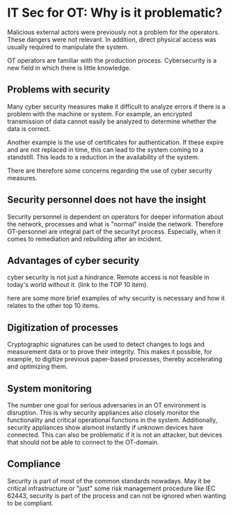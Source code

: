 # IT Sec for OT: Why is it problematic?

Malicious external actors were previously not a problem for the operators.
These dangers were not relevant. In addition, direct physical access was
usually required to manipulate the system.

OT operators are familiar with the production process. Cybersecurity is a
new field in which there is little knowledge.

## Problems with security

Many cyber security measures make it difficult to analyze errors if there
is a problem with the machine or system. For example, an encrypted
transmission of data cannot easily be analyzed to determine whether
the data is correct.

Another example is the use of certificates for authentication. If these expire
and are not replaced in time, this can lead to the system coming to a standstill.
This leads to a reduction in the availability of the system.

There are therefore some concerns regarding the use of cyber security measures.

## Security personnel does not have the insight

Security personnel is dependent on operators for deeper information about the network, processes and what is "normal" inside the network. Therefore OT-personnel are integral part of the securityt process. Especially, when it comes to remediation and rebuilding after an incident.

## Advantages of cyber security

cyber security is not just a hindrance. Remote access is not feasible in today's
world without it. (link to the TOP 10 item).

here are some more brief examples of why security is necessary and how it relates to the other top 10 items.

## Digitization of processes

Cryptographic signatures can be used to detect changes to logs and measurement data
or to prove their integrity. This makes it possible, for example, to digitize previous
paper-based processes, thereby accelerating and optimizing them.

## System monitoring

The number one goal for serious adversaries in an OT environment is disruption. This is why security appliances also closely monitor the functionality and critical operational functions in the system. Additionally, security appliances show alsmost instantly if unknown devices have connected. This can also be problematic if it is not an attacker, but devices that should not be able to connect to the OT-domain.

## Compliance

Security is part of most of the common standards nowadays. May it be critical infrastructure or "just" some risk management procedure like IEC 62443, security is part of the process and can not be ignored when wanting to be compliant.
